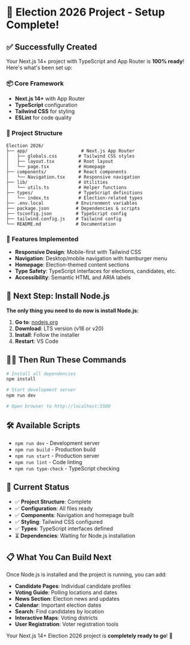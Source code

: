 # 🎉 Election 2026 Project - Setup Complete!

## ✅ Successfully Created

Your Next.js 14+ project with TypeScript and App Router is **100% ready**! Here's what's been set up:

### 📦 Core Framework
- **Next.js 14+** with App Router
- **TypeScript** configuration
- **Tailwind CSS** for styling
- **ESLint** for code quality

### 📁 Project Structure
```
Election 2026/
├── app/                    # Next.js App Router
│   ├── globals.css        # Tailwind CSS styles
│   ├── layout.tsx         # Root layout
│   └── page.tsx           # Homepage
├── components/            # React components
│   └── Navigation.tsx     # Responsive navigation
├── lib/                   # Utilities
│   └── utils.ts           # Helper functions
├── types/                 # TypeScript definitions
│   └── index.ts           # Election-related types
├── .env.local            # Environment variables
├── package.json          # Dependencies & scripts
├── tsconfig.json         # TypeScript config
├── tailwind.config.js    # Tailwind config
└── README.md             # Documentation
```

### 🎨 Features Implemented
- **Responsive Design**: Mobile-first with Tailwind CSS
- **Navigation**: Desktop/mobile navigation with hamburger menu
- **Homepage**: Election-themed content sections
- **Type Safety**: TypeScript interfaces for elections, candidates, etc.
- **Accessibility**: Semantic HTML and ARIA labels

## 🚀 Next Step: Install Node.js

**The only thing you need to do now is install Node.js:**

1. **Go to**: [nodejs.org](https://nodejs.org/)
2. **Download**: LTS version (v18 or v20)
3. **Install**: Follow the installer
4. **Restart**: VS Code

## 🏃‍♂️ Then Run These Commands

```bash
# Install all dependencies
npm install

# Start development server
npm run dev

# Open browser to http://localhost:5500
```

## 🛠️ Available Scripts

- `npm run dev` - Development server
- `npm run build` - Production build
- `npm run start` - Production server
- `npm run lint` - Code linting
- `npm run type-check` - TypeScript checking

## 🎯 Current Status

- ✅ **Project Structure**: Complete
- ✅ **Configuration**: All files ready
- ✅ **Components**: Navigation and homepage built
- ✅ **Styling**: Tailwind CSS configured
- ✅ **Types**: TypeScript interfaces defined
- ⏳ **Dependencies**: Waiting for Node.js installation

## 📋 What You Can Build Next

Once Node.js is installed and the project is running, you can add:

- **Candidate Pages**: Individual candidate profiles
- **Voting Guide**: Polling locations and dates
- **News Section**: Election news and updates
- **Calendar**: Important election dates
- **Search**: Find candidates by location
- **Interactive Maps**: Voting districts
- **User Registration**: Voter registration tools

Your Next.js 14+ Election 2026 project is **completely ready to go**! 🚀